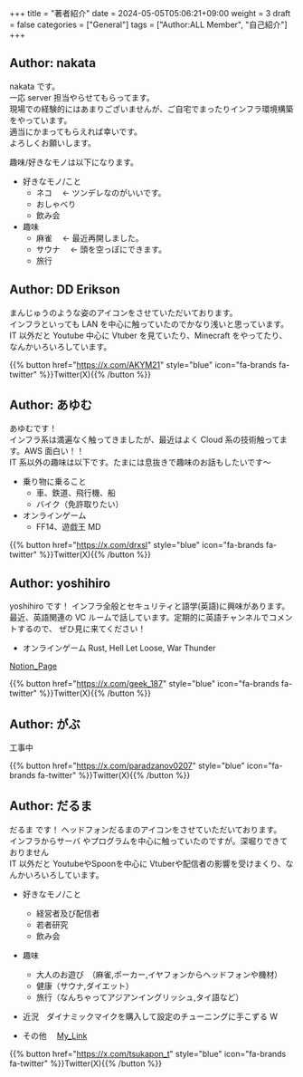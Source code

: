 +++
title = "著者紹介"
date = 2024-05-05T05:06:21+09:00
weight = 3
draft = false
categories = ["General"]
tags = ["Author:ALL Member", "自己紹介"]
+++

## Author: nakata

nakata です。\
一応 server 担当やらせてもらってます。\
現場での経験的にはあまりございませんが、ご自宅でまったりインフラ環境構築をやっています。\
適当にかまってもらえれば幸いです。\
よろしくお願いします。

趣味/好きなモノは以下になります。

- 好きなモノ/こと
  - ネコ　 ← ツンデレなのがいいです。
  - おしゃべり
  - 飲み会
- 趣味
  - 麻雀　 ← 最近再開しました。
  - サウナ　 ← 頭を空っぽにできます。
  - 旅行

## Author: DD Erikson

まんじゅうのような姿のアイコンをさせていただいております。  
インフラといっても LAN を中心に触っていたのでかなり浅いと思っています。  
IT 以外だと Youtube 中心に Vtuber を見ていたり、Minecraft をやってたり、なんかいろいろしています。

{{% button href="https://x.com/AKYM21" style="blue" icon="fa-brands fa-twitter" %}}Twitter(X){{% /button %}}

## Author: あゆむ

あゆむです！  
インフラ系は満遍なく触ってきましたが、最近はよく Cloud 系の技術触ってます。AWS 面白い！！  
IT 系以外の趣味は以下です。たまには息抜きで趣味のお話もしたいです～

- 乗り物に乗ること
  - 車、鉄道、飛行機、船
  - バイク（免許取りたい）
- オンラインゲーム
  - FF14、遊戯王 MD

{{% button href="https://x.com/drxsl" style="blue" icon="fa-brands fa-twitter" %}}Twitter(X){{% /button %}}

## Author: yoshihiro

yoshihiro です！
インフラ全般とセキュリティと語学(英語)に興味があります。
最近、英語関連の VC ルームで話しています。定期的に英語チャンネルでコメントするので、
ぜひ見に来てください！

- オンラインゲーム
  Rust, Hell Let Loose, War Thunder

[Notion_Page](https://serverbuilding.com)

{{% button href="https://x.com/geek_187" style="blue" icon="fa-brands fa-twitter" %}}Twitter(X){{% /button %}}

## Author: がぶ

工事中

{{% button href="https://x.com/paradzanov0207" style="blue" icon="fa-brands fa-twitter" %}}Twitter(X){{% /button %}}

## Author: だるま

だるま です！
ヘッドフォンだるまのアイコンをさせていただいております。  
インフラからサーバ やプログラムを中心に触っていたのですが。深堀りできておりません  
IT 以外だと YoutubeやSpoonを中心に Vtuberや配信者の影響を受けまくり、なんかいろいろしています。
- 好きなモノ/こと
  - 経営者及び配信者
  - 若者研究
  - 飲み会
- 趣味
  - 大人のお遊び　（麻雀,ポーカー,イヤフォンからヘッドフォンや機材）　 
  - 健康（サウナ,ダイエット）
  - 旅行（なんちゃってアジアンイングリッシュ,タイ語など）
- 近況　ダイナミックマイクを購入して設定のチューニングに手こずる W

- その他　
[My_Link](https://lit.link/tsukadarumabot)


{{% button href="https://x.com/tsukapon_t" style="blue" icon="fa-brands fa-twitter" %}}Twitter(X){{% /button %}}
